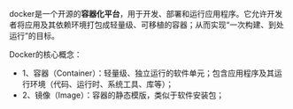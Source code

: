 docker是一个开源的**容器化平台**，用于开发、部署和运行应用程序。它允许开发者将应用及其依赖环境打包成轻量级、可移植的容器；从而实现“一次构建、到处运行”的目标。

Docker的核心概念：
- 1、容器（Container）：轻量级、独立运行的软件单元；包含应用程序及其运行环境（代码、运行时、系统工具、库等）；
- 2、镜像（Image）：容器的静态模版，类似于软件安装包；
